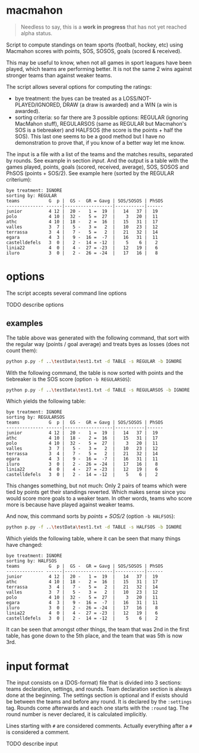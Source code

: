 # macmahon

> Needless to say, this is a **work in progress** that has not yet reached alpha status.

Script to compute standings on team sports (football, hockey, etc) using Macmahon scores with points, SOS, SOSOS, goals (scored &amp; received).

This may be useful to know, when not all games in sport leagues have been played, which teams are performing better. It is not the same 2 wins against stronger teams than against weaker teams.

The script allows several options for computing the ratings:

- bye treatment: the byes can be treated as a LOSS/NOT-PLAYED/IGNORED, DRAW (a draw is awarded) and a WIN (a win is awarded).
- sorting criteria: so far there are 3 possible options: REGULAR (ignoring MacMahon stuff), REGULARSOS (same as REGULAR but Macmahon's SOS is a tiebreaker) and HALFSOS (the score is the points + half the SOS). This last one seems to be a good method but I have no demonstration to prove that, if you know of a better way let me know.

The input is a file with a list of the teams and the matches results, separated by rounds. See example in section _input_. And the output is a table with the games played, points, goals (scored, received, average), SOS, SOSOS and PhSOS (points + SOS/2). See example here (sorted by the REGULAR criterium):

```
bye treatment: IGNORE
sorting by: REGULAR
teams           G  p |  GS -  GR = Gavg | SOS/SOSOS | PhSOS
-------------- ------|------------------|-----------|------
junior          4 12 |  20 -   1 =  19  |   14   37 |  19
polo            4 10 |  32 -   5 =  27  |    3   20 |  11
athc            4 10 |  18 -   2 =  16  |   15   31 |  17
valles          3  7 |   5 -   3 =   2  |   10   23 |  12
terrassa        3  4 |   7 -   5 =   2  |   21   32 |  14
egara           4  3 |   9 -  16 =  -7  |   16   31 |  11
castelldefels   3  0 |   2 -  14 = -12  |    5    6 |   2
linia22         4  0 |   4 -  27 = -23  |   12   19 |   6
iluro           3  0 |   2 -  26 = -24  |   17   16 |   8
```

# options

The script accepts several command line options

TODO describe options

## examples

The table above was generated with the following command, that sort with the regular way (points / goal average) and treats byes as losses (does not count them):
```bash
python p.py -f ..\testData\test1.txt -d TABLE -s REGULAR -b IGNORE
```
With the following command, the table is now sorted with points and the tiebreaker is the SOS score (option `-b REGULARSOS`):
```bash
python p.py -f ..\testData\test1.txt -d TABLE -s REGULARSOS -b IGNORE
```
Which yields the following table:
```
bye treatment: IGNORE
sorting by: REGULARSOS
teams           G  p |  GS -  GR = Gavg | SOS/SOSOS | PhSOS
-------------- ------|------------------|-----------|------
junior          4 12 |  20 -   1 =  19  |   14   37 |  19
athc            4 10 |  18 -   2 =  16  |   15   31 |  17
polo            4 10 |  32 -   5 =  27  |    3   20 |  11
valles          3  7 |   5 -   3 =   2  |   10   23 |  12
terrassa        3  4 |   7 -   5 =   2  |   21   32 |  14
egara           4  3 |   9 -  16 =  -7  |   16   31 |  11
iluro           3  0 |   2 -  26 = -24  |   17   16 |   8
linia22         4  0 |   4 -  27 = -23  |   12   19 |   6
castelldefels   3  0 |   2 -  14 = -12  |    5    6 |   2
```
This changes something, but not much: Only 2 pairs of teams which were tied by points get their standings reverted. Which makes sense since you would score more goals to a weaker team. In other words, teams who score more is because have played against weaker teams.

And now, this command sorts by _points + SOS/2_ (option `-b HALFSOS`):

```bash
python p.py -f ..\testData\test1.txt -d TABLE -s HALFSOS -b IGNORE
```
Which yields the following table, where it can be seen that many things have changed:
```
bye treatment: IGNORE
sorting by: HALFSOS
teams           G  p |  GS -  GR = Gavg | SOS/SOSOS | PhSOS
-------------- ------|------------------|-----------|------
junior          4 12 |  20 -   1 =  19  |   14   37 |  19
athc            4 10 |  18 -   2 =  16  |   15   31 |  17
terrassa        3  4 |   7 -   5 =   2  |   21   32 |  14
valles          3  7 |   5 -   3 =   2  |   10   23 |  12
polo            4 10 |  32 -   5 =  27  |    3   20 |  11
egara           4  3 |   9 -  16 =  -7  |   16   31 |  11
iluro           3  0 |   2 -  26 = -24  |   17   16 |   8
linia22         4  0 |   4 -  27 = -23  |   12   19 |   6
castelldefels   3  0 |   2 -  14 = -12  |    5    6 |   2
```
It can be seen that amongst other things, the team that was 2nd in the first table, has gone down to the 5th place, and the team that was 5th is now 3rd.

# input format

The input consists on a (DOS-format) file that is divided into 3 sections: teams declaration, settings, and rounds. Team declaration section is always done at the beginning. The settings section is optional and if exists should be between the teams and before any round. It is declared by the `:settings` tag. Rounds come afterwards and each one starts with the `:round` tag. The round number is never declared, it is calculated implicitly.

Lines starting with `#` are considered comments. Actually everything after a `#` is considered a comment.

TODO describe input
